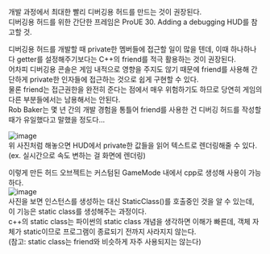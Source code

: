 개발 과정에서 최대한 빨리 디버깅용 허드를 만드는 것이 권장된다.  
디버깅용 허드를 위한 간단한 프레임은 ProUE 30. Adding a debugging HUD를 참고할 것.  
  
디버깅용 허드를 개발할 때 private한 멤버들에 접근할 일이 많을 텐데, 이때 하나하나 다 getter를 설정해주기보다는 C++의 friend를 적극 활용하는 것이 권장된다.  
어차피 디버깅용 콘솔은 게임 내적으로 영향을 주지도 않기 때문에 friend를 사용해 간단하게 private한 인자들에 접근하는 것으로 쉽게 구현할 수 있다.  
물론 friend는 접근권한을 완전히 준다는 점에서 매우 위험하기도 하므로 당연히 게임의 다른 부분들에서는 남용해서는 안된다.  
Rob Baker는 몇 년 간의 개발 경험을 통틀어 friend를 사용한 건 디버깅 허드를 작성할 때가 유일했다고 말했을 정도다...  
  
![image](https://user-images.githubusercontent.com/63915665/174283041-9110b477-3003-4775-b205-cc0365f4d3d3.png)  
위 사진처럼 해놓으면 HUD에서 private한 값들을 읽어 텍스트로 렌더링해줄 수 있다. (ex. 실시간으로 속도 변하는 걸 화면에 렌더링)  
  
이렇게 만든 허드 오브젝트는 커스텀된 GameMode 내에서 cpp로 생성해 사용이 가능하다.  
![image](https://user-images.githubusercontent.com/63915665/174283794-ba472932-a2e0-4794-91dd-f70863a7b9b5.png)  
사진을 보면 인스턴스를 생성하는 대신 StaticClass()를 호출중인 것을 알 수 있는데, 이 기능은 static class를 생성해주는 과정이다.   
c++의 static class는 파이썬의 static class 개념을 생각하면 이해가 빠른데, 객체 자체가 static이므로 프로그램이 종료되기 전까지 사라지지 않는다.  
(참고: static class는 friend와 비슷하게 자주 사용되지는 않는다)  
  
